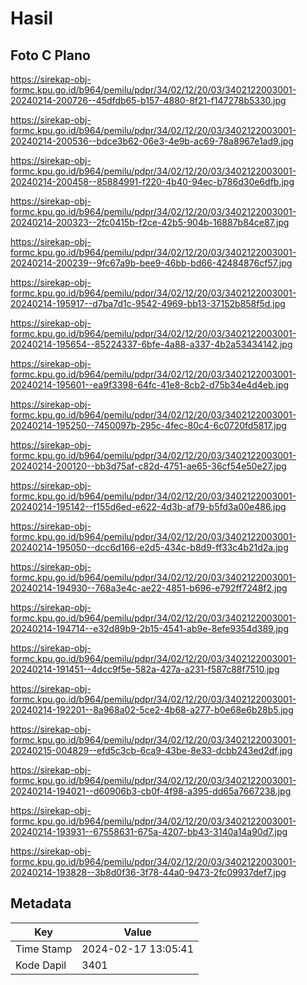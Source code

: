 # Hasil

## Foto C Plano

https://sirekap-obj-formc.kpu.go.id/b964/pemilu/pdpr/34/02/12/20/03/3402122003001-20240214-200726--45dfdb65-b157-4880-8f21-f147278b5330.jpg

https://sirekap-obj-formc.kpu.go.id/b964/pemilu/pdpr/34/02/12/20/03/3402122003001-20240214-200536--bdce3b62-06e3-4e9b-ac69-78a8967e1ad9.jpg

https://sirekap-obj-formc.kpu.go.id/b964/pemilu/pdpr/34/02/12/20/03/3402122003001-20240214-200458--85884991-f220-4b40-94ec-b786d30e6dfb.jpg

https://sirekap-obj-formc.kpu.go.id/b964/pemilu/pdpr/34/02/12/20/03/3402122003001-20240214-200323--2fc0415b-f2ce-42b5-904b-16887b84ce87.jpg

https://sirekap-obj-formc.kpu.go.id/b964/pemilu/pdpr/34/02/12/20/03/3402122003001-20240214-200239--9fc67a9b-bee9-46bb-bd66-42484876cf57.jpg

https://sirekap-obj-formc.kpu.go.id/b964/pemilu/pdpr/34/02/12/20/03/3402122003001-20240214-195917--d7ba7d1c-9542-4969-bb13-37152b858f5d.jpg

https://sirekap-obj-formc.kpu.go.id/b964/pemilu/pdpr/34/02/12/20/03/3402122003001-20240214-195654--85224337-6bfe-4a88-a337-4b2a53434142.jpg

https://sirekap-obj-formc.kpu.go.id/b964/pemilu/pdpr/34/02/12/20/03/3402122003001-20240214-195601--ea9f3398-64fc-41e8-8cb2-d75b34e4d4eb.jpg

https://sirekap-obj-formc.kpu.go.id/b964/pemilu/pdpr/34/02/12/20/03/3402122003001-20240214-195250--7450097b-295c-4fec-80c4-6c0720fd5817.jpg

https://sirekap-obj-formc.kpu.go.id/b964/pemilu/pdpr/34/02/12/20/03/3402122003001-20240214-200120--bb3d75af-c82d-4751-ae65-36cf54e50e27.jpg

https://sirekap-obj-formc.kpu.go.id/b964/pemilu/pdpr/34/02/12/20/03/3402122003001-20240214-195142--f155d6ed-e622-4d3b-af79-b5fd3a00e486.jpg

https://sirekap-obj-formc.kpu.go.id/b964/pemilu/pdpr/34/02/12/20/03/3402122003001-20240214-195050--dcc6d166-e2d5-434c-b8d9-ff33c4b21d2a.jpg

https://sirekap-obj-formc.kpu.go.id/b964/pemilu/pdpr/34/02/12/20/03/3402122003001-20240214-194930--768a3e4c-ae22-4851-b696-e792ff7248f2.jpg

https://sirekap-obj-formc.kpu.go.id/b964/pemilu/pdpr/34/02/12/20/03/3402122003001-20240214-194714--e32d89b9-2b15-4541-ab9e-8efe9354d389.jpg

https://sirekap-obj-formc.kpu.go.id/b964/pemilu/pdpr/34/02/12/20/03/3402122003001-20240214-191451--4dcc9f5e-582a-427a-a231-f587c88f7510.jpg

https://sirekap-obj-formc.kpu.go.id/b964/pemilu/pdpr/34/02/12/20/03/3402122003001-20240214-192201--8a968a02-5ce2-4b68-a277-b0e68e6b28b5.jpg

https://sirekap-obj-formc.kpu.go.id/b964/pemilu/pdpr/34/02/12/20/03/3402122003001-20240215-004829--efd5c3cb-6ca9-43be-8e33-dcbb243ed2df.jpg

https://sirekap-obj-formc.kpu.go.id/b964/pemilu/pdpr/34/02/12/20/03/3402122003001-20240214-194021--d60906b3-cb0f-4f98-a395-dd65a7667238.jpg

https://sirekap-obj-formc.kpu.go.id/b964/pemilu/pdpr/34/02/12/20/03/3402122003001-20240214-193931--67558631-675a-4207-bb43-3140a14a90d7.jpg

https://sirekap-obj-formc.kpu.go.id/b964/pemilu/pdpr/34/02/12/20/03/3402122003001-20240214-193828--3b8d0f36-3f78-44a0-9473-2fc09937def7.jpg


## Metadata

| Key        | Value               |
| ---------- | ------------------- |
| Time Stamp | 2024-02-17 13:05:41 |
| Kode Dapil | 3401                |



